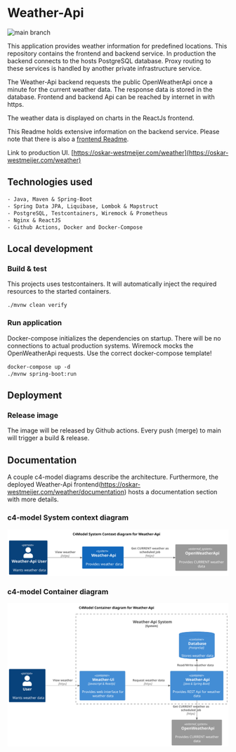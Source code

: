 # Weather-Api

![main branch](https://github.com/OskarWestmeijer/weather-api/actions/workflows/main-build-test-release-deploy.yml/badge.svg)

This application provides weather information for predefined locations. This repository contains the frontend and
backend service. In production the backend connects to the hosts PostgreSQL database.
Proxy routing to these services is handled by another private infrastructure service.

The Weather-Api backend requests the public OpenWeatherApi once a minute for the current weather data. The response data is stored
in the database. Frontend and backend Api can be reached by internet in with https.

The weather data is displayed on charts in the ReactJs frontend.

This Readme holds extensive information on the backend service. Please note that there is also
a [frontend Readme](frontend/README.md).

Link to production UI. [https://oskar-westmeijer.com/weather](https://oskar-westmeijer.com/weather)

## Technologies used

```
- Java, Maven & Spring-Boot
- Spring Data JPA, Liquibase, Lombok & Mapstruct 
- PostgreSQL, Testcontainers, Wiremock & Prometheus
- Nginx & ReactJS
- Github Actions, Docker and Docker-Compose
```

## Local development

### Build & test

This projects uses testcontainers. It will automatically inject the required resources to the started containers.

```
./mvnw clean verify
```

### Run application

Docker-compose initializes the dependencies on startup. There will be no connections to actual production systems.
Wiremock mocks the OpenWeatherApi requests. Use the correct docker-compose template!

```
docker-compose up -d
./mvnw spring-boot:run 
```

## Deployment

### Release image

The image will be released by Github actions. Every push (merge) to main will trigger a build & release.

## Documentation

A couple c4-model diagrams describe the architecture.
Furthermore, the deployed Weather-Api frontend(https://oskar-westmeijer.com/weather/documentation) hosts a documentation
section with more details.

### c4-model System context diagram

![Alt c4-model system context diagram](frontend/public/images/c4_context.svg)

### c4-model Container diagram

![Alt c4-model container diagram](frontend/public/images/c4_container.svg)